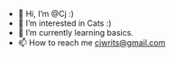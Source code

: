 - 👋 Hi, I’m @Cj :)
- 👀 I’m interested in Cats :)
- 🌱 I’m currently learning basics.
- 📫 How to reach me cjwrits@gmail.com


<!---
CjWrits/CjWrits is a ✨ special ✨ repository because its `README.md` (this file) appears on your GitHub profile.
You can click the Preview link to take a look at your changes.
--->
